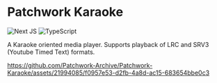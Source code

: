 # Patchwork Karaoke
![Next JS](https://img.shields.io/badge/Next-black?style=for-the-badge&logo=next.js&logoColor=white)
![TypeScript](https://img.shields.io/badge/typescript-%23007ACC.svg?style=for-the-badge&logo=typescript&logoColor=white)

A Karaoke oriented media player. Supports playback of LRC and SRV3 (Youtube Timed Text) formats.

https://github.com/Patchwork-Archive/Patchwork-Karaoke/assets/21994085/f0957e53-d2fb-4a8d-ac15-683654bbe0c3

